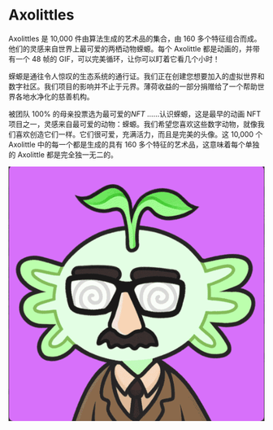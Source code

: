 # Axolittles

Axolittles 是 10,000 件由算法生成的艺术品的集合，由 160 多个特征组合而成。他们的灵感来自世界上最可爱的两栖动物蝾螈。每个 Axolittle 都是动画的，并带有一个 48 帧的 GIF，可以完美循环，让你可以盯着它看几个小时！

蝾螈是通往令人惊叹的生态系统的通行证。我们正在创建您想要加入的虚拟世界和数字社区。我们项目的影响并不止于元界。薄荷收益的一部分捐赠给了一个帮助世界各地水净化的慈善机构。

被团队 100% 的母亲投票选为最可爱的*NFT* ……认识蝾螈，这是最早的动画 NFT 项目之一，灵感来自最可爱的动物：蝾螈。我们希望您喜欢这些数字动物，就像我们喜欢创造它们一样。它们很可爱，充满活力，而且是完美的头像。这 10,000 个 Axolittle 中的每一个都是生成的具有 160 多个特征的艺术品，这意味着每个单独的 Axolittle 都是完全独一无二的。

![nft](微信截图_20220901214011.png)
